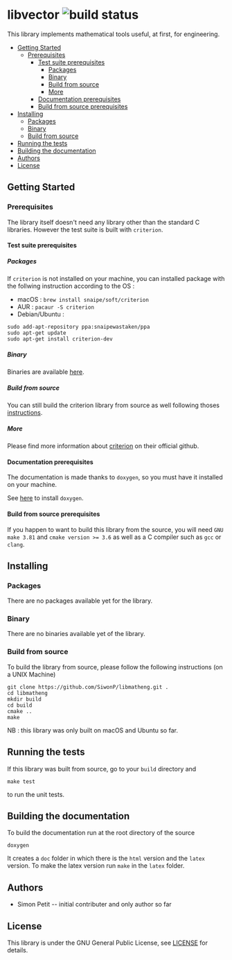 # libvector ![build status](https://api.travis-ci.org/SiwonP/libmatheng.svg?branch=master)

This library implements mathematical tools useful, at first, for engineering. 

- [Getting Started](#getting-started)
    * [Prerequisites](#prerequisites)
        + [Test suite prerequisites](#test-suite-prerequisites)
            - [Packages](#packages)
            - [Binary](#binary)
            - [Build from source](#build-from-source)
            - [More](#more)
        + [Documentation prerequisites](#documentation-prerequisites)
        + [Build from source prerequisites](#build-from-source-prerequisites)
- [Installing](#installing)
    * [Packages](#packages-1)
    * [Binary](#binary-1)
    * [Build from source](#build-from-source-1)
- [Running the tests](#running-the-tests)
- [Building the documentation](#building-the-documentation)
- [Authors](#authors)
- [License](#license)

## Getting Started

### Prerequisites

The library itself doesn't need any library other than the standard C libraries.
However the test suite is built with `criterion`.

#### Test suite prerequisites

##### Packages

If `criterion` is not installed on your machine, you can installed package with
the follwing instruction according to the OS : 
- macOS : `brew install snaipe/soft/criterion`
- AUR : `pacaur -S criterion`
- Debian/Ubuntu : 
```
sudo add-apt-repository ppa:snaipewastaken/ppa
sudo apt-get update
sudo apt-get install criterion-dev
```

##### Binary

Binaries are available [here](https://github.com/Snaipe/Criterion/releases).

##### Build from source

You can still build the criterion library from source as well following thoses
[instructions](http://criterion.readthedocs.io/en/latest/setup.html#installation).

##### More

Please find more information about
[criterion](https://github.com/Snaipe/Criterion) on their official github.

#### Documentation prerequisites

The documentation is made thanks to `doxygen`, so you must have it installed on
your machine.

See [here](http://www.stack.nl/~dimitri/doxygen/download.html) to install
`doxygen`.


#### Build from source prerequisites

If you happen to want to build this library from the source, you will need `GNU
make 3.81` and `cmake version >= 3.6` as well as a C compiler such as `gcc` or
`clang`.

## Installing

### Packages

There are no packages available yet for the library.

### Binary

There are no binaries available yet of the library.

### Build from source

To build the library from source, please follow the following instructions (on a
UNIX Machine) 

```
git clone https://github.com/SiwonP/libmatheng.git . 
cd libmatheng
mkdir build
cd build
cmake ..
make
```

NB : this library was only built on macOS and Ubuntu so far.

## Running the tests

If this library was built from source, go to your `build` directory and 
```
make test
```

to run the unit tests.

## Building the documentation

To build the documentation run at the root directory of the source

```
doxygen
```

It creates a `doc` folder in which there is the `html` version and the `latex`
version. To make the latex version run `make` in the `latex` folder.

## Authors

- Simon Petit -- initial contributer and only author so far

## License 

This library is under the GNU General Public License, see
[LICENSE](https://github.com/SiwonP/libmatheng/blob/master/LICENSE) for details.

